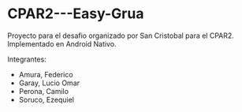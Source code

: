 # CPAR2---Easy-Grua
Proyecto para el desafio organizado por San Cristobal para el CPAR2.
Implementado en Android Nativo.

Integrantes:
 - Amura, Federico
 - Garay, Lucio Omar
 - Perona, Camilo
 - Soruco, Ezequiel
